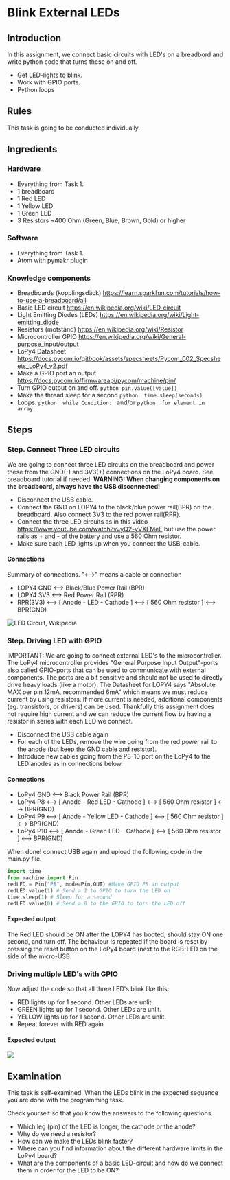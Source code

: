 # Blink External LEDs

## Introduction
In this assignment, we connect basic circuits with LED's on a breadbord and write python code that turns these on and off.

 * Get LED-lights to blink.
 * Work with GPIO ports.
 * Python loops
 

## Rules

This task is going to be conducted individually.

## Ingredients

### Hardware
 * Everything from Task 1.
 * 1 breadboard
 * 1 Red LED
 * 1 Yellow LED
 * 1 Green LED
 * 3 Resistors \~400 Ohm (Green, Blue, Brown, Gold) or higher
 
### Software 
 * Everything from Task 1.
 * Atom with pymakr plugin

### Knowledge components
 * Breadboards (kopplingsdäck) https://learn.sparkfun.com/tutorials/how-to-use-a-breadboard/all
 * Basic LED circuit https://en.wikipedia.org/wiki/LED_circuit
  * Light Emitting Diodes (LEDs) https://en.wikipedia.org/wiki/Light-emitting_diode
  * Resistors (motstånd) https://en.wikipedia.org/wiki/Resistor
 * Microcontroller GPIO https://en.wikipedia.org/wiki/General-purpose_input/output
  * LoPy4 Datasheet https://docs.pycom.io/gitbook/assets/specsheets/Pycom_002_Specsheets_LoPy4_v2.pdf 
  * Make a GPIO port an output https://docs.pycom.io/firmwareapi/pycom/machine/pin/
  * Turn GPIO output on and off. ```python pin.value([value]) ```
 * Make the thread sleep for a second  ```python  time.sleep(seconds) ```
 * Loops. ```python  while Condition: ``` and/or ```python  for element in array: ```

 
## Steps


### Step. Connect Three LED circuits
We are going to connect three LED circuits on the breadboard and power these from the GND(-) and 3V3(+) connections on the LoPy4 board. See breadboard tutorial if needed.
**WARNING! When changing components on the breadboard, always have the USB disconnected!**

 * Disconnect the USB cable. 
 * Connect the GND on LOPY4 to the black/blue power rail(BPR) on the breadboard. Also connect 3V3 to the red power rail(RPR). 
 * Connect the three LED circuits as in this video https://www.youtube.com/watch?v=yQ2-yVXFMeE but use the power rails as + and - of the battery and use a 560 Ohm resistor. 
 * Make sure each LED lights up when you connect the USB-cable. 
 
#### Connections 
Summary of connections. "<-->" means a cable or connection
 * LOPY4 GND <--> Black/Blue Power Rail (BPR)
 * LOPY4 3V3 <--> Red Power Rail (RPR)
 * RPR(3V3) <--> [ Anode - LED - Cathode ] <--> [ 560 Ohm resistor ] <--> BPR(GND)
 
 ![LED Circuit, Wikipedia](https://upload.wikimedia.org/wikipedia/commons/thumb/c/c9/LED_circuit.svg/1200px-LED_circuit.svg.png)


### Step. Driving LED with GPIO  
IMPORTANT: We are going to connect external LED's to the microcontroller. The LoPy4 microcontroller provides "General Purpose Input Output"-ports also called GPIO-ports that can be used to communicate with external components. The ports are a bit sensitive and should not be used to directly drive heavy loads (like a motor). The Datasheet for LOPY4 says "Absolute MAX per pin 12mA, recommended 6mA" which means we must reduce current by using resistors. If more current is needed, additional components (eg. transistors, or drivers) can be used. Thankfully this assignment does not require high current and we can reduce the current flow by having a resistor in series with each LED we connect.

 * Disconnect the USB cable again
 * For each of the LEDs, remove the wire going from the red power rail to the anode (but keep the GND cable and resistor).
 * Introduce new cables going from the P8-10 port on the LoPy4 to the LED anodes as in connections below.
 
 #### Connections 
 * LoPy4 GND <--> Black Power Rail (BPR)
 * LoPy4 P8 <--> [ Anode - Red LED - Cathode ] <--> [ 560 Ohm resistor ] <--> BPR(GND)
 * LoPy4 P9 <--> [ Anode - Yellow LED - Cathode ] <--> [ 560 Ohm resistor ] <--> BPR(GND)
 * LoPy4 P10 <--> [ Anode - Green LED - Cathode ] <--> [ 560 Ohm resistor ] <--> BPR(GND)
 
 When done! connect USB again and upload the following code in the main.py file.

```python
import time
from machine import Pin
redLED = Pin("P8", mode=Pin.OUT) #Make GPIO P8 an output
redLED.value(1) # Send a 1 to GPIO to turn the LED on
time.sleep(1) # Sleep for a second
redLED.value(0) # Send a 0 to the GPIO to turn the LED off
```

#### Expected output

The Red LED should be ON after the LOPY4 has booted, should stay ON one second, and turn off. The behaviour is repeated if the board is reset by pressing the reset button on the LoPy4 board (next to the RGB-LED on the side of the micro-USB.

### Driving multiple LED's with GPIO

Now adjust the code so that all three LED's blink like this:
 * RED lights up for 1 second. Other LEDs are unlit.
 * GREEN lights up for 1 second. Other LEDs are unlit.
 * YELLOW lights up for 1 second. Other LEDs are unlit.
 * Repeat forever with RED again

#### Expected output
[![](http://img.youtube.com/vi/Wtd8pp-DW3w/0.jpg)](http://www.youtube.com/watch?v=Wtd8pp-DW3w "")

## Examination
This task is self-examined. When the LEDs blink in the expected sequence you are done with the programming task.

Check yourself so that you know the answers to the following questions.
 * Which leg (pin) of the LED is longer, the cathode or the anode?
 * Why do we need a resistor?
 * How can we make the LEDs blink faster?
 * Where can you find information about the different hardware limits in the LoPy4 board?
 * What are the components of a basic LED-circuit and how do we connect them in order for the LED to be ON?


